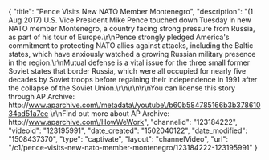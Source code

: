 {
    "title": "Pence Visits New NATO Member Montenegro",
    "description": "(1 Aug 2017) U.S. Vice President Mike Pence touched down Tuesday in new NATO member Montenegro, a country facing strong pressure from Russia, as part of his tour of Europe.\r\nPence strongly pledged America's commitment to protecting NATO allies against attacks, including the Baltic states, which have anxiously watched a growing Russian military presence in the region.\r\nMutual defense is a vital issue for the three small former Soviet states that border Russia, which were all occupied for nearly five decades by Soviet troops before regaining their independence in 1991 after the collapse of the Soviet Union.\r\n\r\n\r\nYou can license this story through AP Archive: http:\/\/www.aparchive.com\/metadata\/youtube\/b60b584785166b3b37861034ad51a7ee \r\nFind out more about AP Archive: http:\/\/www.aparchive.com\/HowWeWork",
    "channelid": "123184222",
    "videoid": "123195991",
    "date_created": "1502040122",
    "date_modified": "1508437370",
    "type": "captivate",
    "layout": "channelVideo",
    "url": "\/c1\/pence-visits-new-nato-member-montenegro\/123184222-123195991"
}